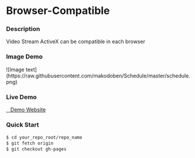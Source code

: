 # Browser-Compatible
<h3>Description</h3>
    Video Stream ActiveX can be compatible in each browser
<h3>Image Demo</h3>
    ![Image text](https://raw.githubusercontent.com/makodoben/Schedule/master/schedule.png)
<h3>Live Demo</h3>
   <a href="http://makodoben.github.io/Browser-Compatible/">&nbsp;&nbsp; Demo Website</a>
<h3>Quick Start</h3>
   <pre><code>$ cd your_repo_root/repo_name
$ git fetch origin
$ git checkout gh-pages
  </code></pre>

